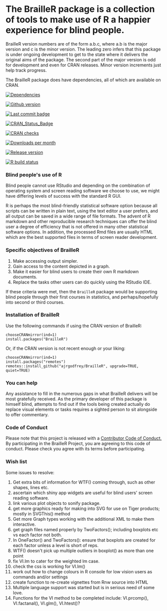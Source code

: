 # The BrailleR package is a collection of tools to make use of R a happier experience for blind people.



BrailleR version numbers are of the form a.b.c, where a.b is the major version and c is the minor version. The leading zero infers that this package is under ongoing development to get to the state where it delivers the original aims of the package. The second part of the major version is odd for development and even for CRAN releases. Minor version increments just help track progress.

The BrailleR package does have dependencies, all of which are available on CRAN. 
<!-- badges: start -->
[![Dependencies](https://tinyverse.netlify.com/badge/BrailleR)](https://cran.r-project.org/package=BrailleR)

[![Github version](https://img.shields.io/badge/devel%20version-0.32.1-blue.svg)](https://github.com/ajrgodfrey/BrailleR)

[![Last commit badge](https://img.shields.io/github/last-commit/ajrgodfrey/BrailleR.svg)](https://github.com/ajrgodfrey/BrailleR/commits/blue)

[![CRAN_Status_Badge](http://www.r-pkg.org/badges/version/BrailleR)](https://cran.r-project.org/package=BrailleR)  

[![CRAN checks](https://cranchecks.info/badges/summary/BrailleR)](https://cran.r-project.org/web/checks/check_results_BrailleR.html)

[![Downloads per month](http://cranlogs.r-pkg.org/badges/last-month/BrailleR?color=green)](https://cran.r-project.org/package=BrailleR)

[![Release version](https://www.r-pkg.org/badges/version/BrailleR?color=black)](https://cran.r-project.org/package=BrailleR)

[![R build status](https://github.com/ajrgodfrey/BrailleR/workflows/R-CMD-check/badge.svg)](https://github.com/ajrgodfrey/BrailleR/actions)
<!-- badges: end -->

### Blind people's use of R

Blind people cannot use RStudio and depending on the combination of operating system and screen reading software we choose to use, we might have differing levels of success with the standard R GUI.

R is perhaps the most blind-friendly statistical software option because all scripts can be written in plain text, using the text editor a user prefers, and all output can be saved in a wide range of file formats. The advent of R markdown and other reproducible research techniques can offer the blind user a degree of efficiency that is not offered in many other statistical software options. In addition, the processed Rmd files are usually HTML which are the best supported files in terms of screen reader development.


###  Specific objectives of BrailleR

1. Make accessing output simpler.
2. Gain access to the content depicted in a graph.
3. Make it easier for blind users to create their own R markdown documents.
5. Replace the tasks other users can do quickly using the RStudio IDE.

If these criteria were met, then the `BrailleR` package would be supporting blind people through their first courses in statistics, and perhaps/hopefully into second or third courses.

### Installation of BrailleR

Use the following commands if using the CRAN version of BrailleR:

```
chooseCRANmirror(ind=1)
install.packages("BrailleR")
```

Or, if the CRAN version is not recent enough or your liking:


```
chooseCRANmirror(ind=1)
install.packages("remotes")
remotes::install_github("ajrgodfrey/BrailleR", upgrade=TRUE, quiet=TRUE)
```

### You can help

Any assistance to fill in the numerous gaps in what BrailleR delivers will be most gratefully received. As the primary developer of this package is himself blind, attempts to find out if the tools being created actually do replace visual elements or tasks requires a sighted person to sit alongside to offer commentary.

### Code of Conduct

Please note that this project is released with a [Contributor Code of Conduct.](CONDUCT.md)
By participating in the BrailleR Project, you are agreeing to this code of conduct. Please check you agree with its terms before participating.

### Wish list

Some issues to resolve:

1. Get extra bits of information for WTF() coming through, such as other shapes, lines etc.
2. ascertain which shiny app widgets are useful for blind users' screen reading software.
3. link various plot objects to sonify package.
2. get more graphics ready for making into SVG for use on Tiger products; mostly in SVGThis() method
3. Get more Graph types working with the additional XML to make them interactive.
2. get graph files named properly by TwoFactors(); including  boxplots etc vs each factor not both.
3. In OneFactor() and TwoFactors(): ensure that boxplots are created for each factor unless a level is short of reps.
4. WTF() doesn't pick up multiple outliers in boxplot() as more than one point
6. fix VI.lm to cater for the weighted lm case.
4. check the css is working for VI.lm()
5. work out how to change colours in R console for low vision users as commands and/or settings 
6. create function to re-create vignettes from Rnw source into HTML
5. Multiple language support was started but is in serious need of some love.
7. Functions for the VI method to be completed include: VI.prcomp(), VI.factanal(), VI.glm(), VI.htest()?



